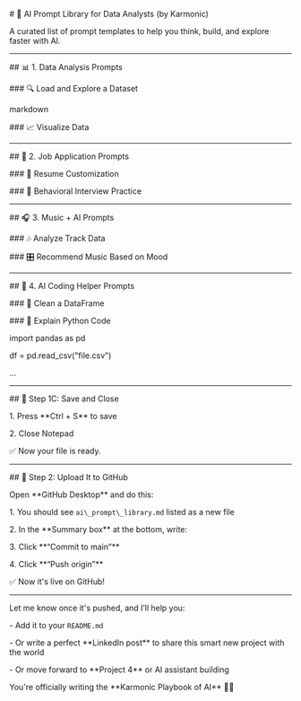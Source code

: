 \# 🤖 AI Prompt Library for Data Analysts (by Karmonic)



A curated list of prompt templates to help you think, build, and explore faster with AI.



---



\## 📊 1. Data Analysis Prompts



\### 🔍 Load and Explore a Dataset 



markdown



\### 📈 Visualize Data





---



\## 💼 2. Job Application Prompts



\### 📄 Resume Customization



\### 🧠 Behavioral Interview Practice



---



\## 🎧 3. Music + AI Prompts



\### 🎶 Analyze Track Data



\### 🎛️ Recommend Music Based on Mood



---



\## 🧠 4. AI Coding Helper Prompts



\### 🧹 Clean a DataFrame



\### 🐍 Explain Python Code



import pandas as pd

df = pd.read\_csv("file.csv")

...





---



\## 💾 Step 1C: Save and Close



1\. Press \*\*Ctrl + S\*\* to save  

2\. Close Notepad



✅ Now your file is ready.



---



\## 🔼 Step 2: Upload It to GitHub



Open \*\*GitHub Desktop\*\* and do this:



1\. You should see `ai\_prompt\_library.md` listed as a new file

2\. In the \*\*Summary box\*\* at the bottom, write:



3\. Click \*\*“Commit to main”\*\*

4\. Click \*\*“Push origin”\*\*



✅ Now it's live on GitHub!



---



Let me know once it's pushed, and I’ll help you:

\- Add it to your `README.md`

\- Or write a perfect \*\*LinkedIn post\*\* to share this smart new project with the world  

\- Or move forward to \*\*Project 4\*\* or AI assistant building



You're officially writing the \*\*Karmonic Playbook of AI\*\* 🧠📘



